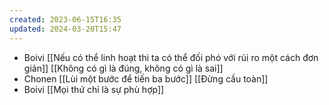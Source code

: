 ```yaml
---
created: 2023-06-15T16:35
updated: 2024-03-20T15:47
---
```

- Boivi [[Nếu có thể linh hoạt thì ta có thể đối phó với rủi ro một cách đơn giản]] [[Không có gì là đúng, không có gì là sai]]
- Chonen [[Lùi một bước để tiến ba bước]] [[Đừng cầu toàn]] 
- Boivi [[Mọi thứ chỉ là sự phù hợp]]